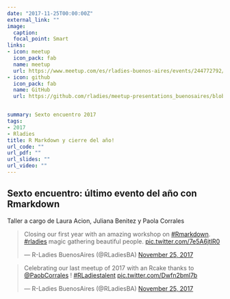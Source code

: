 ```yaml
---
date: "2017-11-25T00:00:00Z"
external_link: ""
image:
  caption:
  focal_point: Smart
links:
- icon: meetup
  icon_pack: fab
  name: meetup
  url: https://www.meetup.com/es/rladies-buenos-aires/events/244772792/
- icon: github
  icon_pack: fab
  name: GitHub
  url: https://github.com/rladies/meetup-presentations_buenosaires/blob/master/README.md


summary: Sexto encuentro 2017
tags:
- 2017
- Rladies
title: R Markdown y cierre del año!
url_code: ""
url_pdf: ""
url_slides: ""
url_video: ""
---
```


##  Sexto encuentro:  último evento del año con Rmarkdown

Taller a cargo de Laura Acion, Juliana Benitez y Paola Corrales 

<blockquote class="twitter-tweet"><p lang="en" dir="ltr">Closing our first year with an amazing workshop on <a href="https://twitter.com/hashtag/Rmarkdown?src=hash&amp;ref_src=twsrc%5Etfw">#Rmarkdown</a>. <a href="https://twitter.com/hashtag/rladies?src=hash&amp;ref_src=twsrc%5Etfw">#rladies</a> magic gathering beautiful people. <a href="https://t.co/7e5A6jtlR0">pic.twitter.com/7e5A6jtlR0</a></p>&mdash; R-Ladies BuenosAires (@RLadiesBA) <a href="https://twitter.com/RLadiesBA/status/934493460958187520?ref_src=twsrc%5Etfw">November 25, 2017</a></blockquote> <script async src="https://platform.twitter.com/widgets.js" charset="utf-8"></script>


<blockquote class="twitter-tweet"><p lang="en" dir="ltr">Celebrating our last meetup of 2017 with an Rcake thanks to <a href="https://twitter.com/PaobCorrales?ref_src=twsrc%5Etfw">@PaobCorrales</a> ! <a href="https://twitter.com/hashtag/RLadiestalent?src=hash&amp;ref_src=twsrc%5Etfw">#RLadiestalent</a> <a href="https://t.co/Dwfn2bml7b">pic.twitter.com/Dwfn2bml7b</a></p>&mdash; R-Ladies BuenosAires (@RLadiesBA) <a href="https://twitter.com/RLadiesBA/status/934534319363776514?ref_src=twsrc%5Etfw">November 25, 2017</a></blockquote> <script async src="https://platform.twitter.com/widgets.js" charset="utf-8"></script>


